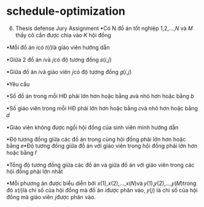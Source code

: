 # schedule-optimization
6. Thesis defense Jury Assignment
•Có N đồ án tốt nghiệp 1,2,...,𝑁 và 𝑀 thầy cô cần được chia vào 𝐾 hội đồng

•Mỗi đồ án 𝑖có 𝑡(𝑖)là giáo viên hướng dẫn

•Giữa 2 đồ án 𝑖và 𝑗có độ tương đồng 𝑠(𝑖,𝑗)

•Giữa đồ án 𝑖và giáo viên 𝑗có độ tương đồng 𝑔(𝑖,𝑗)

•Yêu cầu

  •Số đồ án trong mỗi HĐ phải lớn hơn hoặc bằng 𝑎và nhỏ hơn hoặc bằng 𝑏
  
  •Số giáo viên trong mỗi HĐ phải lớn hơn hoặc bằng 𝑐và nhỏ hơn hoặc bằng 𝑑
  
  •Giáo viên không được ngồi hội đồng của sinh viên mình hướng dẫn
  
  •Độ tương đồng giữa các đồ án trong cùng hội đồng phải lớn hơn hoặc bằng 𝑒•Độ tương đồng giữa đồ án với giáo viên trong hội đồng phải lớn hơn hoặc bằng 𝑓
  
  •Tổng độ tương đồng giữa các đồ án và giữa đồ án với giáo viên trong các hội đồng phải lớn nhất
  
  •Mỗi phương án được biểu diễn bởi 𝑥(1),𝑥(2),...,𝑥(𝑁)và 𝑦(1),𝑦(2),...,𝑦(𝑀)trong đó 𝑥(𝑖)là chỉ số của hội đồng mà đồ án 𝑖được phân vào, 𝑦(𝑗) là chỉ số của hội đồng mà giáo viên 𝑗được phân vào.
